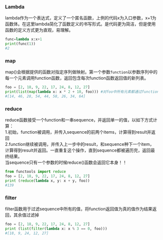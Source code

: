 ### Lambda
lambda作为一个表达式，定义了一个匿名函数，上例的代码x为入口参数，x+1为函数体。在这里lambda简化了函数定义的书写形式。是代码更为简洁，但是使用函数的定义方式更为直观，易理解。
```Python
func=lambda x:x+1
print(func(1))
#2
```
### map
map()会根据提供的函数对指定序列做映射。第一个参数`function`以参数序列中的每一个元素调用function函数，返回包含每次function函数返回值的新列表。
```Python
foo = [2, 18, 9, 22, 17, 24, 8, 12, 27]
print(list(map(lambda x: x * 2 + 10, foo))) #对foo中所有元素都通过function函数后获得结果，就是一个映射关系
#[14, 46, 28, 54, 44, 58, 26, 34, 64]
```
### reduce
reduce函数接受一个function和一串sequence，并返回单一的值，以如下方式计算：  
1.初始，function被调用，并传入sequence的前两个items，计算得到result并返回  
2.function继续被调用，并传入上一步中的result，和sequence种下一个item，计算得到result并返回。一直重复这个操作，直到sequence都被遍历完，返回最终结果。  
当sequence只有一个参数的时候reduce()函数会返回它本身！！
```Python
from functools import reduce
foo = [2, 18, 9, 22, 17, 24, 8, 12, 27]
print (reduce(lambda x, y: x + y, foo))
#139
```
### filter
filter函数用于过滤sequence中所有的值，将function返回值为真的值作为结果返回，其余值过滤掉
```Python
foo = [2, 18, 9, 22, 17, 24, 8, 12, 27]
print (list(filter(lambda x: x % 3 == 0, foo)))
#[18, 9, 24, 12, 27]
```

